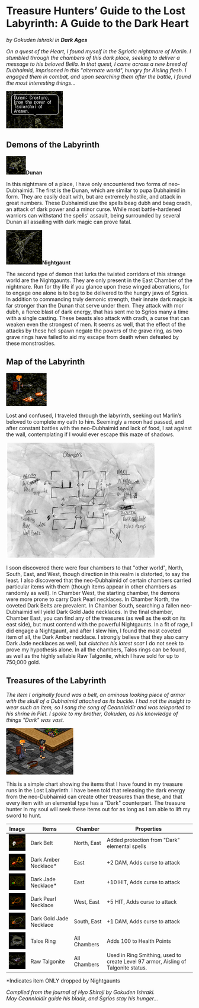 # Treasure Hunters’ Guide to the Lost Labyrinth: A Guide to the Dark Heart

_by Gokuden Ishraki in_ ___Dark Ages___

_On a quest of the Heart, I found myself in the Sgriotic nightmare of Marlin. I stumbled through the chambers of this dark place, seeking to deliver a message to his beloved Bella. In that quest, I came across a new breed of Dubhaimid, imprisoned in this "alternate world", hungry for Aisling flesh. I engaged them in combat, and upon searching them after the battle, I found the most interesting things..._

![](images/gokuden_labyrinth_1.png)

## Demons of the Labyrinth

![](images/gokuden_labyrinth_2.png)__Dunan__

In this nightmare of a place, I have only encountered two forms of neo-Dubhaimid. The first is the Dunan, which are similar to pupa Dubhaimid in form. They are easily dealt with, but are extremely hostile, and attack in great numbers. These Dubhaimid use the spells beag dubh and beag cradh, an attack of dark power and a minor curse. While most battle-hardened warriors can withstand the spells' assault, being surrounded by several Dunan all assailing with dark magic can prove fatal.

![](images/gokuden_labyrinth_3.png)__Nightgaunt__

The second type of demon that lurks the twisted corridors of this strange world are the Nightgaunts. They are only present in the East Chamber of the nightmare. Run for thy life if you glance upon these winged aberrations, for to engage one alone is to beg to be delivered to the hungry jaws of Sgrios. In addition to commanding truly demonic strength, their innate dark magic is far stronger than the Dunan that serve under them. They attack with mor dubh, a fierce blast of dark energy, that has sent me to Sgrios many a time with a single casting. These beasts also attack with cradh, a curse that can weaken even the strongest of men. It seems as well, that the effect of the attacks by these hell spawn negate the powers of the grave ring, as two grave rings have failed to aid my escape from death when defeated by these monstrosities.

## Map of the Labyrinth

![](images/gokuden_labyrinth_4.png)

Lost and confused, I traveled through the labyrinth, seeking out Marlin’s beloved to complete my oath to him. Seemingly a moon had passed, and after constant battles with the neo-Dubhaimid and lack of food, I sat against the wall, contemplating if I would ever escape this maze of shadows.

![](images/gokuden_labyrinth_5.png)

I soon discovered there were four chambers to that "other world", North, South, East, and West, though direction in this realm is distorted, to say the least. I also discovered that the neo-Dubhaimid of certain chambers carried particular items with them (though items appear in other chambers as randomly as well). In Chamber West, the starting chamber, the demons were more prone to carry Dark Pearl necklaces. In Chamber North, the coveted Dark Belts are prevalent. In Chamber South, searching a fallen neo-Dubhaimid will yield Dark Gold Jade necklaces. In the final chamber, Chamber East, you can find any of the treasures (as well as the exit on its east side), but must contend with the powerful Nightgaunts. In a fit of rage, I did engage a Nightgaunt, and after I slew him, I found the most coveted item of all, the Dark Amber necklace. I strongly believe that they also carry Dark Jade necklaces as well, but *clutches his latest scar* I do not seek to prove my hypothesis alone. In all the chambers, Talos rings can be found, as well as the highly sellable Raw Talgonite, which I have sold for up to 750,000 gold.

## Treasures of the Labyrinth

_The item I originally found was a belt, an ominous looking piece of armor with the skull of a Dubhaimid attached as its buckle. I had not the insight to wear such an item, so I sang the song of Ceannlaidir and was teleported to his shrine in Piet. I spoke to my brother, Gokuden, as his knowledge of things "Dark" was vast._

![](images/gokuden_labyrinth_6.png)

This is a simple chart showing the items that I have found in my treasure runs in the Lost Labyrinth. I have been told that releasing the dark energy from the neo-Dubhaimid can create other treasures than these, and that every item with an elemental type has a "Dark" counterpart. The treasure hunter in my soul will seek these items out for as long as I am able to lift my sword to hunt.

|Image|Items|Chamber|Properties|
|-|-|-|-|
|![](images/gokuden_labyrinth_7.png)|Dark Belt|North, East|Added protection from "Dark" elemental spells|
|![](images/gokuden_labyrinth_8.png)|Dark Amber Necklace*|East|+2 DAM, Adds curse to attack|
|![](images/gokuden_labyrinth_9.png)|Dark Jade Necklace*|East|+10 HIT, Adds curse to attack|
|![](images/gokuden_labyrinth_10.png)|Dark Pearl Necklace|West, East|+5 HIT, Adds curse to attack|
|![](images/gokuden_labyrinth_11.png)|Dark Gold Jade Necklace|South, East|+1 DAM, Adds curse to attack|
|![](images/gokuden_labyrinth_12.png)|Talos Ring|All Chambers|Adds 100 to Health Points|
|![](images/gokuden_labyrinth_13.png)|Raw Talgonite|All Chambers|Used in Ring Smithing, used to create Level 97 armor, Aisling of Talgonite status.|

*Indicates item ONLY dropped by Nightgaunts

_Complied from the journal of Hyo Shiroji by Gokuden Ishraki._   
_May Ceannlaidir guide his blade, and Sgrios stay his hunger..._
